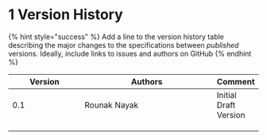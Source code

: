 # 1 Version History

{% hint style="success" %}
Add a line to the version history table describing the major changes to the specifications between _published_ versions. Ideally, include links to issues and authors on GitHub
{% endhint %}

<table><thead><tr><th width="138.33333333333331">Version</th><th width="274">Authors</th><th>Comment</th></tr></thead><tbody><tr><td>0.1</td><td>Rounak Nayak</td><td>Initial Draft Version</td></tr><tr><td></td><td></td><td></td></tr><tr><td></td><td></td><td></td></tr><tr><td></td><td></td><td></td></tr></tbody></table>
